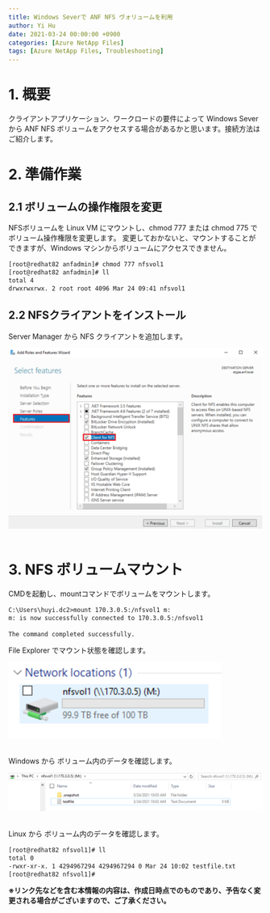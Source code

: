 ```yaml
---
title: Windows Severで ANF NFS ヴォリュームを利用
author: Yi Hu
date: 2021-03-24 00:00:00 +0900
categories: [Azure NetApp Files]
tags: [Azure NetApp Files, Troubleshooting]
---
```


# 1. 概要
クライアントアプリケーション、ワークロードの要件によって Windows Sever から ANF NFS ボリュームをアクセスする場合があるかと思います。接続方法はご紹介します。

# 2. 準備作業
## 2.1 ボリュームの操作権限を変更 
NFSボリュームを Linux VM にマウントし、chmod 777 または chmod 775 でボリューム操作権限を変更します。
変更しておかないと、マウントすることができますが、Windows マシンからボリュームにアクセスできません。

```console
[root@redhat82 anfadmin]# chmod 777 nfsvol1
[root@redhat82 anfadmin]# ll
total 4
drwxrwxrwx. 2 root root 4096 Mar 24 09:41 nfsvol1
```

## 2.2 NFSクライアントをインストール
Server Manager から NFS クライアントを追加します。

<div style="text-align: left"><img src="/assets/blog/2021-03-24-Mount_nfs_vloume_in_windows/1.png" ></div>
<br>


# 3. NFS ボリュームマウント
CMDを起動し、mountコマンドでボリュームをマウントします。

```console
C:\Users\huyi.dc2>mount 170.3.0.5:/nfsvol1 m:
m: is now successfully connected to 170.3.0.5:/nfsvol1

The command completed successfully.
```

File Explorer でマウント状態を確認します。

<div style="text-align: left"><img src="/assets/blog/2021-03-24-Mount_nfs_vloume_in_windows/2.png" ></div>
<br>

Windows から ボリューム内のデータを確認します。

<div style="text-align: left"><img src="/assets/blog/2021-03-24-Mount_nfs_vloume_in_windows/3.png" ></div>
<br>


Linux から ボリューム内のデータを確認します。

```console
[root@redhat82 nfsvol1]# ll
total 0
-rwxr-xr-x. 1 4294967294 4294967294 0 Mar 24 10:02 testfile.txt
[root@redhat82 nfsvol1]#
```

**※リンク先などを含む本情報の内容は、作成日時点でのものであり、予告なく変更される場合がございますので、ご了承ください。**

[^ga-filters]: [Google Analytics Core Reporting API: Filters](https://developers.google.com/analytics/devguides/reporting/core/v3/reference#filters)